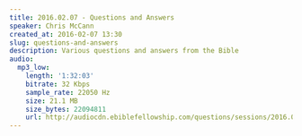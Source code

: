 ```yaml
---
title: 2016.02.07 - Questions and Answers
speaker: Chris McCann
created_at: 2016-02-07 13:30
slug: questions-and-answers
description: Various questions and answers from the Bible
audio:
  mp3_low:
    length: '1:32:03'
    bitrate: 32 Kbps
    sample_rate: 22050 Hz
    size: 21.1 MB
    size_bytes: 22094811
    url: http://audiocdn.ebiblefellowship.com/questions/sessions/2016.02.07_McCann_-_Questions_and_Answers.mp3
---
```

